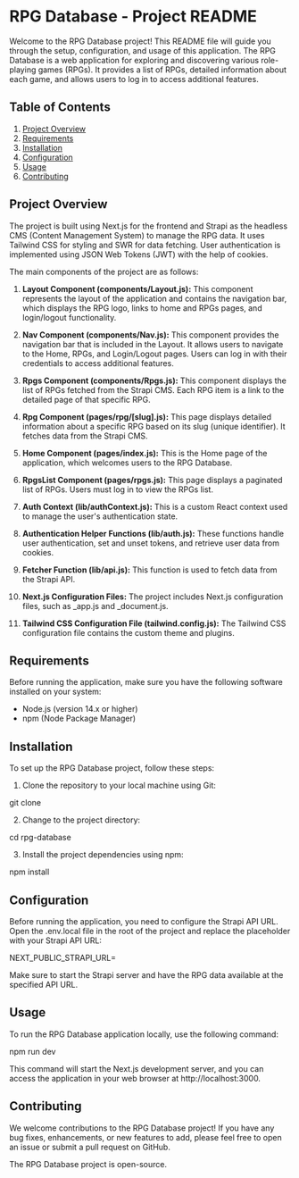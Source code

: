 # RPG Database - Project README

Welcome to the RPG Database project! This README file will guide you through the setup, configuration, and usage of this application. The RPG Database is a web application for exploring and discovering various role-playing games (RPGs). It provides a list of RPGs, detailed information about each game, and allows users to log in to access additional features.

## Table of Contents
1. [Project Overview](#project-overview)
2. [Requirements](#requirements)
3. [Installation](#installation)
4. [Configuration](#configuration)
5. [Usage](#usage)
6. [Contributing](#contributing)

## Project Overview

The project is built using Next.js for the frontend and Strapi as the headless CMS (Content Management System) to manage the RPG data. It uses Tailwind CSS for styling and SWR for data fetching. User authentication is implemented using JSON Web Tokens (JWT) with the help of cookies.

The main components of the project are as follows:

1. **Layout Component (components/Layout.js):** This component represents the layout of the application and contains the navigation bar, which displays the RPG logo, links to home and RPGs pages, and login/logout functionality.

2. **Nav Component (components/Nav.js):** This component provides the navigation bar that is included in the Layout. It allows users to navigate to the Home, RPGs, and Login/Logout pages. Users can log in with their credentials to access additional features.

3. **Rpgs Component (components/Rpgs.js):** This component displays the list of RPGs fetched from the Strapi CMS. Each RPG item is a link to the detailed page of that specific RPG.

4. **Rpg Component (pages/rpg/[slug].js):** This page displays detailed information about a specific RPG based on its slug (unique identifier). It fetches data from the Strapi CMS.

5. **Home Component (pages/index.js):** This is the Home page of the application, which welcomes users to the RPG Database.

6. **RpgsList Component (pages/rpgs.js):** This page displays a paginated list of RPGs. Users must log in to view the RPGs list.

7. **Auth Context (lib/authContext.js):** This is a custom React context used to manage the user's authentication state.

8. **Authentication Helper Functions (lib/auth.js):** These functions handle user authentication, set and unset tokens, and retrieve user data from cookies.

9. **Fetcher Function (lib/api.js):** This function is used to fetch data from the Strapi API.

10. **Next.js Configuration Files:** The project includes Next.js configuration files, such as _app.js and _document.js.

11. **Tailwind CSS Configuration File (tailwind.config.js):** The Tailwind CSS configuration file contains the custom theme and plugins.

## Requirements

Before running the application, make sure you have the following software installed on your system:

- Node.js (version 14.x or higher)
- npm (Node Package Manager)

## Installation

To set up the RPG Database project, follow these steps:

1. Clone the repository to your local machine using Git:

git clone <repository-url>


2. Change to the project directory:

cd rpg-database


3. Install the project dependencies using npm:

npm install


## Configuration

Before running the application, you need to configure the Strapi API URL. Open the .env.local file in the root of the project and replace the placeholder with your Strapi API URL:

NEXT_PUBLIC_STRAPI_URL=<your-strapi-api-url>


Make sure to start the Strapi server and have the RPG data available at the specified API URL.

## Usage

To run the RPG Database application locally, use the following command:

npm run dev


This command will start the Next.js development server, and you can access the application in your web browser at http://localhost:3000.

## Contributing

We welcome contributions to the RPG Database project! If you have any bug fixes, enhancements, or new features to add, please feel free to open an issue or submit a pull request on GitHub.


The RPG Database project is open-source.
